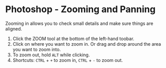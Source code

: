 # Photoshop - Zooming and Panning

Zooming in allows you to check small details and make sure things are aligned.

1. Click the ZOOM tool at the bottom of the left-hand toobar.
2. Click on where you want to zoom in. Or drag and drop around the area you want to zoom into.
3. To zoom out, hold `ALT` while clicking.
4. Shortcuts: `CTRL` + `+` to zoom in, `CTRL` + `-` to zoom out.